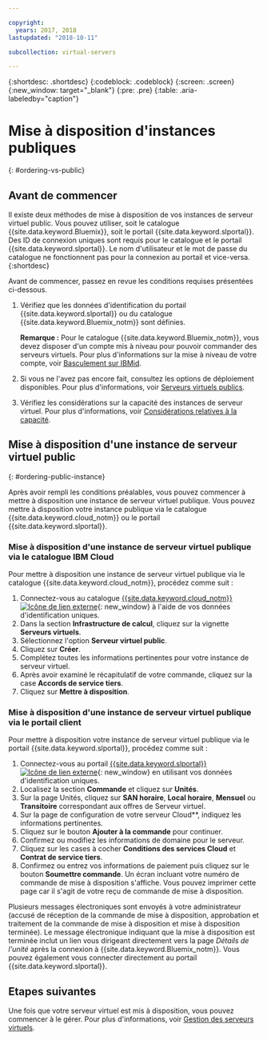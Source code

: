 ```yaml
---

copyright:
  years: 2017, 2018
lastupdated: "2018-10-11"

subcollection: virtual-servers

---
```


{:shortdesc: .shortdesc}
{:codeblock: .codeblock}
{:screen: .screen}
{:new_window: target="_blank"}
{:pre: .pre}
{:table: .aria-labeledby="caption"}

# Mise à disposition d'instances publiques
{: #ordering-vs-public}

## Avant de commencer
Il existe deux méthodes de mise à disposition de vos instances de serveur virtuel public. Vous pouvez utiliser, soit le catalogue {{site.data.keyword.Bluemix}}, soit le portail {{site.data.keyword.slportal}}. Des ID de connexion uniques sont requis pour le catalogue et le portail {{site.data.keyword.slportal}}. Le nom d'utilisateur et le mot de passe du catalogue ne fonctionnent pas pour la connexion au portail et vice-versa.
{:shortdesc}

Avant de commencer, passez en revue les conditions requises présentées ci-dessous.

  1. Vérifiez que les données d'identification du portail {{site.data.keyword.slportal}} ou du catalogue {{site.data.keyword.Bluemix_notm}} sont définies.

     **Remarque :** Pour le catalogue {{site.data.keyword.Bluemix_notm}}, vous devez disposer d'un compte mis à niveau pour pouvoir commander des serveurs virtuels. Pour plus d'informations sur la mise à niveau de votre compte, voir [Basculement sur IBMid](/docs/account?topic=account-unifyingaccounts#unifyingaccounts).

  2. Si vous ne l'avez pas encore fait, consultez les options de déploiement disponibles. Pour plus d'informations, voir [Serveurs virtuels publics](/docs/vsi?topic=virtual-servers-about-public-virtual-servers).

  3. Vérifiez les considérations sur la capacité des instances de serveur virtuel.  Pour plus d'informations, voir [Considérations relatives à la capacité](/docs/vsi?topic=virtual-servers-capacity-considerations).

## Mise à disposition d'une instance de serveur virtuel public
{: #ordering-public-instance}

Après avoir rempli les conditions préalables, vous pouvez commencer à mettre à disposition une instance de serveur virtuel publique. Vous pouvez mettre à disposition votre instance publique via le catalogue {{site.data.keyword.cloud_notm}} ou le portail {{site.data.keyword.slportal}}.

### Mise à disposition d'une instance de serveur virtuel publique via le catalogue IBM Cloud
Pour mettre à disposition une instance de serveur virtuel publique via le catalogue {{site.data.keyword.cloud_notm}}, procédez comme suit :

  1. Connectez-vous au catalogue [{{site.data.keyword.cloud_notm}} ![Icône de lien externe](../icons/launch-glyph.svg "Icône de lien externe")](https://console.bluemix.net/catalog/){: new_window} à l'aide de vos données d'identification uniques.
  2. Dans la section **Infrastructure de calcul**, cliquez sur la vignette **Serveurs virtuels**.
  3. Sélectionnez l'option **Serveur virtuel public**.
  4. Cliquez sur **Créer**.
  5. Complétez toutes les informations pertinentes pour votre instance de serveur virtuel.
  6. Après avoir examiné le récapitulatif de votre commande, cliquez sur la case **Accords de service tiers**.
  7. Cliquez sur **Mettre à disposition**.

### Mise à disposition d'une instance de serveur virtuel publique via le portail client
Pour mettre à disposition votre instance de serveur virtuel publique via le portail {{site.data.keyword.slportal}}, procédez comme suit :

  1. Connectez-vous au portail [{{site.data.keyword.slportal}} ![Icône de lien externe](../icons/launch-glyph.svg "Icône de lien externe")](https://control.softlayer.com/){: new_window} en utilisant vos données d'identification uniques.
  2. Localisez la section **Commande** et cliquez sur **Unités**.
  3. Sur la page Unités, cliquez sur **SAN horaire**, **Local horaire**, **Mensuel** ou **Transitoire** correspondant aux offres de Serveur virtuel.
  4. Sur la page de configuration de votre serveur Cloud**, indiquez les informations pertinentes.
  5. Cliquez sur le bouton **Ajouter à la commande** pour continuer.
  6. Confirmez ou modifiez les informations de domaine pour le serveur.
  7. Cliquez sur les cases à cocher **Conditions des services Cloud** et **Contrat de service tiers**.
  8. Confirmez ou entrez vos informations de paiement puis cliquez sur le bouton **Soumettre commande**. Un écran incluant votre numéro de commande de mise à disposition s'affiche. Vous pouvez imprimer cette page car il s'agit de votre reçu de commande de mise à disposition.

 Plusieurs messages électroniques sont envoyés à votre administrateur (accusé de réception de la commande de mise à disposition, approbation et traitement de la commande de mise à disposition et mise à disposition terminée). Le message électronique indiquant que la mise à disposition est terminée inclut un lien vous dirigeant directement vers la page *Détails de l'unité* après la connexion à {{site.data.keyword.Bluemix_notm}}. Vous pouvez également vous connecter directement au portail {{site.data.keyword.slportal}}.

## Etapes suivantes
Une fois que votre serveur virtuel est mis à disposition, vous pouvez commencer à le gérer. Pour plus d'informations, voir [Gestion des serveurs virtuels](/docs/vsi?topic=virtual-servers-managing-virtual-servers).
